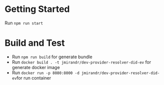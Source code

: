 # Getting Started

Run ```npm run start```
# Build and Test

- Run ```npm run build``` for generate bundle
- Run ```docker build . -t jmirandr/dev-provider-resolver-did-ev``` for generate docker image
- Run ```docker run -p 8080:8000 -d jmirandr/dev-provider-resolver-did-ev```for run container